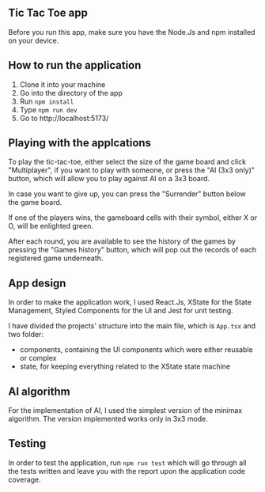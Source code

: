 ## Tic Tac Toe app

Before you run this app, make sure you have the Node.Js and npm installed on your device.

## How to run the application

1. Clone it into your machine
2. Go into the directory of the app
3. Run `npm install`
4. Type `npm run dev`
5. Go to http://localhost:5173/

## Playing with the applcations

To play the tic-tac-toe, either select the size of the game board and click "Multiplayer", if you want to play with someone, or press the "AI (3x3 only)" button, which will allow you to play against AI on a 3x3 board.

In case you want to give up, you can press the "Surrender" button below the game board.

If one of the players wins, the gameboard cells with their symbol, either X or O, will be enlighted green.

After each round, you are available to see the history of the games by pressing the "Games history" button, which will pop out the records of each registered game underneath.

## App design

In order to make the application work, I used React.Js, XState for the State Management, Styled Components for the UI and Jest for unit testing.

I have divided the projects' structure into the main file, which is `App.tsx` and two folder:

-   components, containing the UI components which were either reusable or complex
-   state, for keeping everything related to the XState state machine

## AI algorithm

For the implementation of AI, I used the simplest version of the minimax algorithm. The version implemented works only in 3x3 mode.

## Testing

In order to test the application, run `npm run test` which will go through all the tests written and leave you with the report upon the application code coverage.
